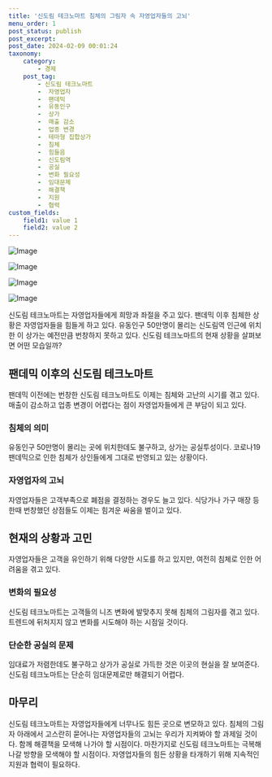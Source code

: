 ```yaml
---
title: '신도림 테크노마트 침체의 그림자 속 자영업자들의 고뇌'
menu_order: 1
post_status: publish
post_excerpt: 
post_date: 2024-02-09 00:01:24
taxonomy:
    category:
        - 경제
    post_tag:
        - 신도림 테크노마트
        -  자영업자
        -  팬데믹
        -  유동인구
        -  상가
        -  매출 감소
        -  업종 변경
        -  테마형 집합상가
        -  침체
        -  힘들음
        -  신도림역
        -  공실
        -  변화 필요성
        -  임대문제
        -  해결책
        -  지원
        -  협력
custom_fields:
    field1: value 1
    field2: value 2
---
```


![Image](https://imgnews.pstatic.net/image/665/2024/02/08/0000002417_002_20240208103201762.jpg?type=w647)

![Image](https://imgnews.pstatic.net/image/665/2024/02/08/0000002417_006_20240208103201927.jpg?type=w647)

![Image](https://imgnews.pstatic.net/image/665/2024/02/08/0000002417_005_20240208103201893.jpg?type=w647)

![Image](https://imgnews.pstatic.net/image/665/2024/02/08/0000002417_003_20240208103201809.jpg?type=w647)

신도림 테크노마트는 자영업자들에게 희망과 좌절을 주고 있다. 팬데믹 이후 침체한 상황은 자영업자들을 힘들게 하고 있다. 유동인구 50만명이 몰리는 신도림역 인근에 위치한 이 상가는 예전만큼 번창하지 못하고 있다. 신도림 테크노마트의 현재 상황을 살펴보면 어떤 모습일까?
## 팬데믹 이후의 신도림 테크노마트
팬데믹 이전에는 번창한 신도림 테크노마트도 이제는 침체와 고난의 시기를 겪고 있다. 매출이 감소하고 업종 변경이 어렵다는 점이 자영업자들에게 큰 부담이 되고 있다.
### 침체의 의미
유동인구 50만명이 몰리는 곳에 위치한데도 불구하고, 상가는 공실투성이다. 코로나19 팬데믹으로 인한 침체가 상인들에게 그대로 반영되고 있는 상황이다.
### 자영업자의 고뇌
자영업자들은 고객부족으로 폐점을 결정하는 경우도 늘고 있다. 식당가나 가구 매장 등 한때 번창했던 상점들도 이제는 힘겨운 싸움을 벌이고 있다.
## 현재의 상황과 고민
자영업자들은 고객을 유인하기 위해 다양한 시도를 하고 있지만, 여전히 침체로 인한 어려움을 겪고 있다. 
### 변화의 필요성
신도림 테크노마트는 고객들의 니즈 변화에 발맞추지 못해 침체의 그림자를 겪고 있다. 트렌드에 뒤처지지 않고 변화를 시도해야 하는 시점일 것이다.
### 단순한 공실의 문제
임대료가 저렴한데도 불구하고 상가가 공실로 가득한 것은 이곳의 현실을 잘 보여준다. 신도림 테크노마트는 단순히 임대문제로만 해결되기 어렵다.
## 마무리
신도림 테크노마트는 자영업자들에게 너무나도 힘든 곳으로 변모하고 있다. 침체의 그림자 아래에서 고스란히 묻어나는 자영업자들의 고뇌는 우리가 지켜봐야 할 과제일 것이다. 함께 해결책을 모색해 나가야 할 시점이다. 마찬가지로 신도림 테크노마트는 극복해 나갈 방향을 모색해야 할 시점이다. 자영업자들의 힘든 상황을 타개하기 위해 지속적인 지원과 협력이 필요하다.
